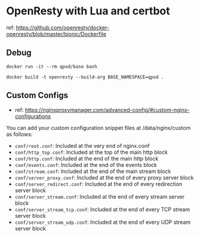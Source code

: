 # OpenResty with Lua and certbot

ref: https://github.com/openresty/docker-openresty/blob/master/bionic/Dockerfile

## Debug

```shell
docker run -it --rm qpod/base bash

docker build -t openresty --build-arg BASE_NAMESPACE=qpod .
```

## Custom Configs

- ref: https://nginxproxymanager.com/advanced-config/#custom-nginx-configurations

You can add your custom configuration snippet files at /data/nginx/custom as follows:

- `conf/root.conf`: Included at the very end of nginx.conf
- `conf/http_top.conf`: Included at the top of the main http block
- `conf/http.conf`: Included at the end of the main http block
- `conf/events.conf`: Included at the end of the events block
- `conf/stream.conf`: Included at the end of the main stream block
- `conf/server_proxy.conf`: Included at the end of every proxy server block
- `conf/server_redirect.conf`: Included at the end of every redirection server block
- `conf/server_stream.conf`: Included at the end of every stream server block
- `conf/server_stream_tcp.conf`: Included at the end of every TCP stream server block
- `conf/server_stream_udp.conf`: Included at the end of every UDP stream server block
